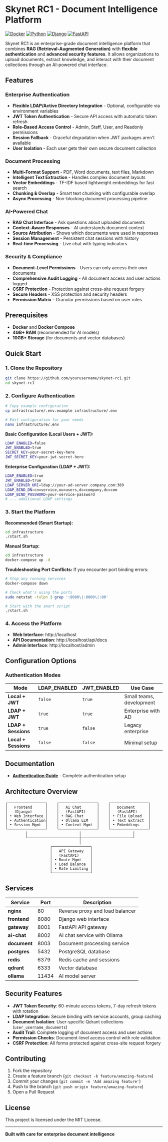 # Skynet RC1 - Document Intelligence Platform

[![Docker](https://img.shields.io/badge/Docker-Compose-blue)](https://docker.com)
[![Python](https://img.shields.io/badge/Python-3.11-green)](https://python.org)
[![Django](https://img.shields.io/badge/Django-4.2-green)](https://djangoproject.com)
[![FastAPI](https://img.shields.io/badge/FastAPI-0.104-green)](https://fastapi.tiangolo.com)

Skynet RC1 is an enterprise-grade document intelligence platform that combines **RAG (Retrieval-Augmented Generation)** with **flexible authentication** and **advanced security features**. It allows organizations to upload documents, extract knowledge, and interact with their document collections through an AI-powered chat interface.

## Features

### **Enterprise Authentication**
- **Flexible LDAP/Active Directory Integration** - Optional, configurable via environment variables
- **JWT Token Authentication** - Secure API access with automatic token refresh
- **Role-Based Access Control** - Admin, Staff, User, and Readonly permissions
- **Session Fallback** - Graceful degradation when JWT packages aren't available
- **User Isolation** - Each user gets their own secure document collection

### **Document Processing**
- **Multi-Format Support** - PDF, Word documents, text files, Markdown
- **Intelligent Text Extraction** - Handles complex document layouts
- **Vector Embeddings** - TF-IDF based lightweight embeddings for fast search
- **Chunking & Overlap** - Smart text chunking with configurable overlap
- **Async Processing** - Non-blocking document processing pipeline

### **AI-Powered Chat**
- **RAG Chat Interface** - Ask questions about uploaded documents
- **Context-Aware Responses** - AI understands document context
- **Source Attribution** - Shows which documents were used in responses
- **Session Management** - Persistent chat sessions with history
- **Real-time Processing** - Live chat with typing indicators

### **Security & Compliance**
- **Document-Level Permissions** - Users can only access their own documents
- **Comprehensive Audit Logging** - All document access and user actions logged
- **CSRF Protection** - Protection against cross-site request forgery
- **Secure Headers** - XSS protection and security headers
- **Permission Matrix** - Granular permissions based on user roles

## **Prerequisites**

- **Docker** and **Docker Compose**
- **4GB+ RAM** (recommended for AI models)
- **10GB+ Storage** (for documents and vector databases)

## **Quick Start**

### 1. **Clone the Repository**
```bash
git clone https://github.com/yourusername/skynet-rc1.git
cd skynet-rc1
```

### 2. **Configure Authentication**
```bash
# Copy example configuration
cp infrastructure/.env.example infrastructure/.env

# Edit configuration for your needs
nano infrastructure/.env
```

**Basic Configuration (Local Users + JWT):**
```bash
LDAP_ENABLED=false
JWT_ENABLED=true
SECRET_KEY=your-secret-key-here
JWT_SECRET_KEY=your-jwt-secret-here
```

**Enterprise Configuration (LDAP + JWT):**
```bash
LDAP_ENABLED=true
JWT_ENABLED=true
LDAP_SERVER_URI=ldap://your-ad-server.company.com:389
LDAP_BIND_DN=cn=service,ou=users,dc=company,dc=com
LDAP_BIND_PASSWORD=your-service-password
# ... additional LDAP settings
```

### 3. **Start the Platform**

**Recommended (Smart Startup):**
```bash
cd infrastructure
./start.sh
```

**Manual Startup:**
```bash
cd infrastructure
docker-compose up -d
```

**Troubleshooting Port Conflicts:**
If you encounter port binding errors:
```bash
# Stop any running services
docker-compose down

# Check what's using the ports
sudo netstat -tulpn | grep ':8080\|:8000\|:80'

# Start with the smart script
./start.sh
```

### 4. **Access the Platform**
- **Web Interface**: http://localhost
- **API Documentation**: http://localhost/api/docs
- **Admin Interface**: http://localhost/admin

## **Configuration Options**

### Authentication Modes

| Mode | LDAP_ENABLED | JWT_ENABLED | Use Case |
|------|--------------|-------------|----------|
| **Local + JWT** | `false` | `true` | Small teams, development |
| **LDAP + JWT** | `true` | `true` | Enterprise with AD |
| **LDAP + Sessions** | `true` | `false` | Legacy enterprise |
| **Local + Sessions** | `false` | `false` | Minimal setup |

## **Documentation**

- **[Authentication Guide](infrastructure/AUTHENTICATION.md)** - Complete authentication setup

## **Architecture Overview**

```
┌─────────────────┐    ┌─────────────────┐    ┌─────────────────┐
│   Frontend      │    │   AI Chat       │    │   Document      │
│   (Django)      │    │   (FastAPI)     │    │   (FastAPI)     │
│ • Web Interface │    │ • RAG Chat      │    │ • File Upload   │
│ • Authentication│    │ • Ollama LLM    │    │ • Text Extract  │
│ • Session Mgmt  │    │ • Context Mgmt  │    │ • Embeddings    │
└─────────────────┘    └─────────────────┘    └─────────────────┘
         │                       │                       │
         └───────────────────────┼───────────────────────┘
                                 │
                    ┌─────────────────┐
                    │   API Gateway   │
                    │   (FastAPI)     │
                    │ • Route Mgmt    │
                    │ • Load Balance  │
                    │ • Rate Limiting │
                    └─────────────────┘
```

## **Services**

| Service | Port | Description |
|---------|------|-------------|
| **nginx** | 80 | Reverse proxy and load balancer |
| **frontend** | 8080 | Django web interface |
| **gateway** | 8001 | FastAPI API gateway |
| **ai-chat** | 8002 | AI chat service with Ollama |
| **document** | 8003 | Document processing service |
| **postgres** | 5432 | PostgreSQL database |
| **redis** | 6379 | Redis cache and sessions |
| **qdrant** | 6333 | Vector database |
| **ollama** | 11434 | AI model server |

## **Security Features**

- **JWT Token Security**: 60-minute access tokens, 7-day refresh tokens with rotation
- **LDAP Integration**: Secure binding with service accounts, group caching
- **Document Isolation**: User-specific Qdrant collections (`user_username_documents`)
- **Audit Trail**: Complete logging of document access and user actions
- **Permission Checks**: Document-level access control with role validation
- **CSRF Protection**: All forms protected against cross-site request forgery

## **Contributing**

1. Fork the repository
2. Create a feature branch (`git checkout -b feature/amazing-feature`)
3. Commit your changes (`git commit -m 'Add amazing feature'`)
4. Push to the branch (`git push origin feature/amazing-feature`)
5. Open a Pull Request

## **License**

This project is licensed under the MIT License.

---

**Built with care for enterprise document intelligence**